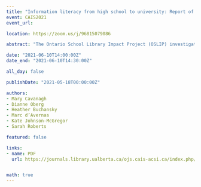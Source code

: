 ```yaml
---
title: "Information literacy from high school to university: Report of the Ontario School Library Impact Project (OSLIP)"
event: CAIS2021
event_url:

location: https://zoom.us/j/96815079086

abstract: "The Ontario School Library Impact Project (OSLIP) investigated the impact of school libraries on the development of key information literacy skills in students entering post-secondary education, using online surveys and qualitative interviews. The project found that first-year university students are challenged by the demands of post-secondary course research assignments. These findings support previous research indicating first-year university students are challenged by new demands for research skills. Unfortunately, opportunities to develop those skills are inconsistent among school boards in Ontario. This is a multifaceted problem confronting both school librarians and academic librarians as well as their teaching partners."

date: "2021-06-10T14:00:00Z"
date_end: "2021-06-10T14:30:00Z"

all_day: false

publishDate: "2021-05-18T00:00:00Z"

authors:
- Mary Cavanagh
- Dianne Oberg
- Heather Buchansky
- Marc d’Avernas
- Kate Johnson-McGregor
- Sarah Roberts

featured: false

links:
- name: PDF
  url: https://journals.library.ualberta.ca/ojs.cais-acsi.ca/index.php/cais-asci/article/view/1211/1047


math: true
---
```

